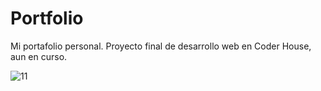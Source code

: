 # Portfolio
Mi portafolio personal.
Proyecto final de desarrollo web en Coder House, aun en curso.



![11](https://user-images.githubusercontent.com/81161385/120943327-9fd0f400-c704-11eb-9f3b-475173fdbf4f.jpg)

